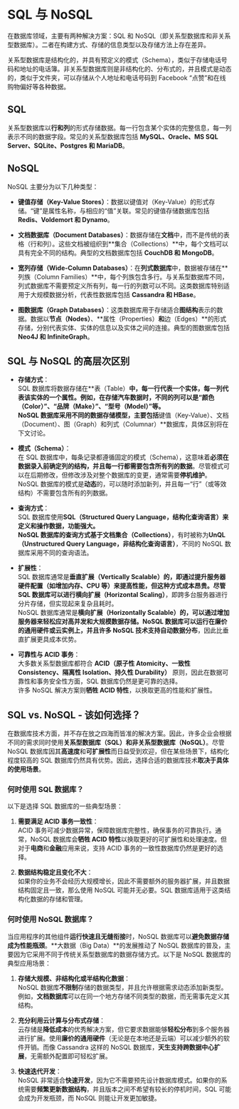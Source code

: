 # SQL 与 NoSQL 
在数据库领域，主要有两种解决方案：SQL 和 NoSQL（即关系型数据库和非关系型数据库）。二者在构建方式、存储的信息类型以及存储方法上存在差异。  

关系型数据库是结构化的，并具有预定义的模式（Schema），类似于存储电话号码和地址的电话簿。非关系型数据库则是非结构化的、分布式的，并且模式是动态的，类似于文件夹，可以存储从个人地址和电话号码到 Facebook “点赞”和在线购物偏好等各种数据。  

## SQL  
关系型数据库以**行和列**的形式存储数据。每一行包含某个实体的完整信息，每一列表示不同的数据字段。常见的关系型数据库包括 **MySQL、Oracle、MS SQL Server、SQLite、Postgres 和 MariaDB**。  

## NoSQL  
NoSQL 主要分为以下几种类型：  

- **键值存储（Key-Value Stores）**：数据以键值对（Key-Value）的形式存储。“键”是属性名称，与相应的“值”关联。常见的键值存储数据库包括 **Redis、Voldemort 和 Dynamo**。  

- **文档数据库（Document Databases）**：数据存储在**文档**中，而不是传统的表格（行和列）。这些文档被组织到**集合（Collections）**中，每个文档可以具有完全不同的结构。典型的文档数据库包括 **CouchDB 和 MongoDB**。  

- **宽列存储（Wide-Column Databases）**：在**列式数据库**中，数据被存储在**列族（Column Families）**中，每个列族包含多行。与关系型数据库不同，列式数据库不需要预定义所有列，每一行的列数可以不同。这类数据库特别适用于大规模数据分析，代表性数据库包括 **Cassandra 和 HBase**。  

- **图数据库（Graph Databases）**：这类数据库用于存储适合**图结构**表示的数据。数据以**节点（Nodes）**、**属性（Properties）**和**边（Edges）**的形式存储，分别代表实体、实体的信息以及实体之间的连接。典型的图数据库包括 **Neo4J 和 InfiniteGraph**。

## SQL 与 NoSQL 的高层次区别  

- **存储方式**：  
  SQL 数据库将数据存储在**表（Table）**中，每一行代表一个实体，每一列代表该实体的一个属性。例如，在存储汽车数据时，不同的列可以是“颜色（Color）”、“品牌（Make）”、“型号（Model）”等。  
  NoSQL 数据库采用不同的数据存储模型，主要包括**键值（Key-Value）、文档（Document）、图（Graph）和列式（Columnar）**数据库，具体区别将在下文讨论。  

- **模式（Schema）**：  
  在 SQL 数据库中，每条记录都遵循固定的模式（Schema），这意味着**必须在数据录入前确定列的结构，并且每一行都需要包含所有列的数据**。尽管模式可以在后期修改，但修改涉及对整个数据库的变更，通常需要**停机维护**。  
  NoSQL 数据库的模式是**动态**的，可以随时添加新列，并且每一“行”（或等效结构）不需要包含所有的列数据。  

- **查询方式**：  
  SQL 数据库使用**SQL（Structured Query Language，结构化查询语言）**来定义和操作数据，功能强大。  
  NoSQL 数据库的查询方式基于**文档集合（Collections）**，有时被称为**UnQL（Unstructured Query Language，非结构化查询语言）**，不同的 NoSQL 数据库采用不同的查询语法。  

- **扩展性**：  
  SQL 数据库通常是**垂直扩展（Vertically Scalable）**的，即通过提升服务器硬件配置（如增加内存、CPU 等）来提高性能，但这种方式成本昂贵。尽管 SQL 数据库可以进行**横向扩展（Horizontal Scaling）**，即跨多台服务器进行分片存储，但实现起来复杂且耗时。  
  NoSQL 数据库通常是**横向扩展（Horizontally Scalable）**的，可以通过增加服务器来轻松应对高并发和大规模数据存储。NoSQL 数据库可以运行在廉价的通用硬件或云实例上，并且许多 NoSQL 技术支持**自动数据分布**，因此比垂直扩展更具成本优势。  

- **可靠性与 ACID 事务**：  
  大多数关系型数据库都符合 **ACID（原子性 Atomicity、一致性 Consistency、隔离性 Isolation、持久性 Durability）** 原则，因此在数据可靠性和事务安全性方面，SQL 数据库仍然是更可靠的选择。  
  许多 NoSQL 解决方案则**牺牲 ACID 特性**，以换取更高的性能和扩展性。

## SQL vs. NoSQL - 该如何选择？  

在数据库技术方面，并不存在放之四海而皆准的解决方案。因此，许多企业会根据不同的需求同时使用**关系型数据库（SQL）**和**非关系型数据库（NoSQL）**。尽管 NoSQL 数据库因其**高速度**和**可扩展性**而日益受到欢迎，但在某些场景下，结构化程度较高的 SQL 数据库仍然具有优势。因此，选择合适的数据库技术**取决于具体的使用场景**。  

### 何时使用 SQL 数据库？  
以下是选择 SQL 数据库的一些典型场景：  
1. **需要满足 ACID 事务一致性**：  
   ACID 事务可减少数据异常，保障数据库完整性，确保事务的可靠执行。通常，NoSQL 数据库会**牺牲 ACID 特性**以换取更好的可扩展性和处理速度。但对于**电商**和**金融**应用来说，支持 ACID 事务的一致性数据库仍然是更好的选择。  
   
2. **数据结构稳定且变化不大**：  
   如果你的业务不会经历大规模增长，因此不需要额外的服务器扩展，并且数据结构固定且一致，那么使用 NoSQL 可能并无必要。SQL 数据库适用于这类结构化数据的存储和管理。  

### 何时使用 NoSQL 数据库？  
当应用程序的其他组件**运行快速且无缝衔接**时，NoSQL 数据库可以**避免数据存储成为性能瓶颈**。**大数据（Big Data）**的发展推动了 NoSQL 数据库的普及，主要因为它采用不同于传统关系型数据库的数据存储方式。以下是 NoSQL 数据库的典型应用场景：  

1. **存储大规模、非结构化或半结构化数据**：  
   NoSQL 数据库**不限制**存储的数据类型，并且允许根据需求动态添加新类型。例如，**文档数据库**可以在同一个地方存储不同类型的数据，而无需事先定义其结构。  

2. **充分利用云计算与分布式存储**：  
   云存储是**降低成本**的优秀解决方案，但它要求数据能够**轻松分布**到多个服务器进行扩展。使用**廉价的通用硬件**（无论是在本地还是云端）可以减少额外的软件开销。而像 Cassandra 这样的 NoSQL 数据库，**天生支持跨数据中心扩展**，无需额外配置即可轻松扩展。  

3. **快速迭代开发**：  
   NoSQL 非常适合**快速开发**，因为它不需要预先设计数据库模式。如果你的系统需要**频繁更新数据结构**，并且版本之间不希望有较长的停机时间，SQL 可能会成为开发瓶颈，而 NoSQL 则能让开发更加敏捷。
